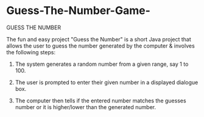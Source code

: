 # Guess-The-Number-Game-

GUESS THE NUMBER

The fun and easy project "Guess the Number" is a short Java project that allows the user to guess the number generated by the computer & involves the following steps:

1. The system generates a random number from a given range, say 1 to 100.

2. The user is prompted to enter their given number in a displayed dialogue box.

3. The computer then tells if the entered number matches the guesses number or it is higher/lower than the generated number.
